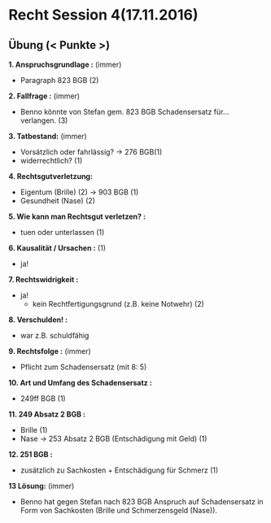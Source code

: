 # Recht Session 4(17.11.2016)

## Übung (< Punkte >)

**1. Anspruchsgrundlage :** (immer)
  * Paragraph 823 BGB (2)

**2. Fallfrage :** (immer)
* Benno könnte von Stefan gem. 823 BGB Schadensersatz für... verlangen. (3)

**3. Tatbestand:** (immer)
* Vorsätzlich oder fahrlässig? &rarr; 276 BGB(1)
* widerrechtlich? (1)


**4. Rechtsgutverletzung:**
* Eigentum (Brille) (2) &rarr; 903 BGB (1)
* Gesundheit (Nase) (2)


**5. Wie kann man Rechtsgut verletzen? :**
* tuen oder unterlassen  (1)

**6. Kausalität / Ursachen :** (1)
* ja!

**7. Rechtswidrigkeit :**
* ja!
  * kein Rechtfertigungsgrund (z.B. keine Notwehr) (2)

**8. Verschulden! :**
* war z.B. schuldfähig

**9. Rechtsfolge :** (immer)
* Pflicht zum Schadensersatz (mit 8: 5)

**10. Art und Umfang des Schadensersatz :**
* 249ff BGB (1)

**11. 249 Absatz 2 BGB :**
* Brille (1)
* Nase &rarr; 253 Absatz 2 BGB (Entschädigung mit Geld) (1)

**12. 251 BGB :**
* zusätzlich zu Sachkosten + Entschädigung für Schmerz (1)

**13 Lösung:** (immer)
* Benno hat gegen Stefan nach 823 BGB Anspruch auf Schadensersatz in Form von Sachkosten (Brille und Schmerzensgeld (Nase)).
